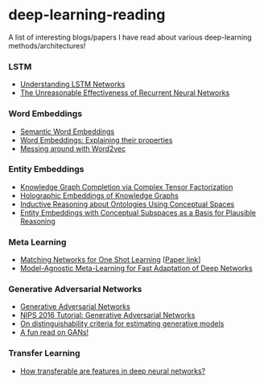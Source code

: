 # deep-learning-reading
A list of interesting blogs/papers I have read about various deep-learning methods/architectures!

### LSTM
* [Understanding LSTM Networks](http://colah.github.io/posts/2015-08-Understanding-LSTMs/)
* [The Unreasonable Effectiveness of Recurrent Neural Networks](http://karpathy.github.io/2015/05/21/rnn-effectiveness/)

### Word Embeddings
* [Semantic Word Embeddings](http://www.offconvex.org/2015/12/12/word-embeddings-1/)
* [Word Embeddings: Explaining their properties](http://www.offconvex.org/2016/02/14/word-embeddings-2/)
* [Messing around with Word2vec](https://quomodocumque.wordpress.com/2016/01/15/messing-around-with-word2vec/)

### Entity Embeddings

* [Knowledge Graph Completion via Complex Tensor Factorization](https://arxiv.org/abs/1702.06879)
* [Holographic Embeddings of Knowledge Graphs](https://arxiv.org/abs/1510.04935)
* [Inductive Reasoning about Ontologies Using Conceptual Spaces](https://users.cs.cf.ac.uk/JameelS1/AAAI-2017.pdf)
* [Entity Embeddings with Conceptual Subspaces as a Basis for Plausible Reasoning](https://arxiv.org/pdf/1602.05765.pdf)

### Meta Learning
* [Matching Networks for One Shot Learning](https://github.com/karpathy/paper-notes/blob/master/matching_networks.md) [[Paper link](https://arxiv.org/abs/1606.04080)]
* [Model-Agnostic Meta-Learning for Fast Adaptation of Deep Networks](https://arxiv.org/abs/1703.03400)

### Generative Adversarial Networks
* [Generative Adversarial Networks](https://arxiv.org/abs/1406.2661)
* [NIPS 2016 Tutorial: Generative Adversarial Networks](https://arxiv.org/abs/1701.00160)
* [On distinguishability criteria for estimating generative models](https://arxiv.org/pdf/1412.6515.pdf)
* [A fun read on GANs!](https://medium.com/@awjuliani/generative-adversarial-networks-explained-with-a-classic-spongebob-squarepants-episode-54deab2fce39#.b3qxec4m5)


### Transfer Learning
* [How transferable are features in deep neural networks?](https://arxiv.org/abs/1411.1792)
